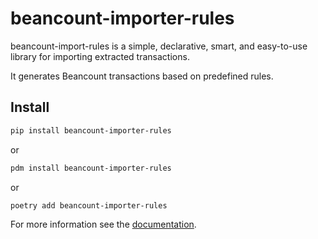 # beancount-importer-rules

beancount-import-rules is a simple, declarative, smart, and easy-to-use library for importing extracted transactions.

It generates Beancount transactions based on predefined rules.

## Install

```sh
pip install beancount-importer-rules
```

or

```sh
pdm install beancount-importer-rules
```

or

```sh
poetry add beancount-importer-rules
```

For more information see the [documentation](https://zenobi-us.github.io/beancount-import-rules/latest/).
